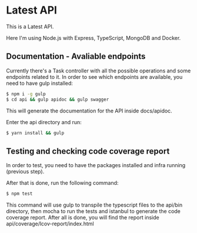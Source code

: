 # Latest API

This is a Latest API.

Here I'm using Node.js with Express, TypeScript, MongoDB and Docker.


## Documentation - Avaliable endpoints

Currently there's a Task controller with all the possible operations and some endpoints related to it.
In order to see which endpoints are available, you need to have gulp installed:

```bash
$ npm i -g gulp
$ cd api && gulp apidoc && gulp swagger
```

This will generate the documentation for the API inside docs/apidoc.

Enter the api directory and run:
```bash
$ yarn install && gulp
```

## Testing and checking code coverage report

In order to test, you need to have the packages installed and infra running (previous step).

After that is done, run the following command:
```bash
$ npm test
```

This command will use gulp to transpile the typescript files to the api/bin directory, then mocha to run the tests and istanbul to generate the code coverage report.
After all is done, you will find the report inside api/coverage/lcov-report/index.html
